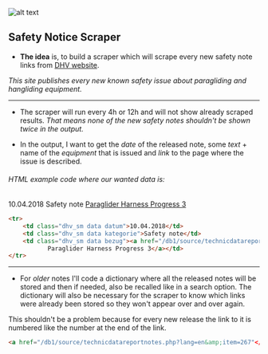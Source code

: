 ![alt text](https://www.dhv.de/fileadmin/templates/dhv2011/img/pagelayout/dhv_logo_print.jpg "DHV logo")
## Safety Notice Scraper

+ **The idea** is, to build a scraper which will scrape every new safety note links from [DHV website](https://www.dhv.de/en/safety/safety-notes/ "DHV's Safety Notices").

_This site publishes every new known safety issue about paragliding and hangliding equipment._
***
+ The scraper will run every 4h or 12h and will not show already scraped results. _That means none of the new safety notes shouldn't be shown twice in the output._
 
+ In the output, I want to get the *date* of the released note, some *text* + name of the *equipment* that is issued and *link* to the page where the issue is described.

###### HTML example code where our wanted data is:

<tr>
	<td class="dhv_sm data datum">10.04.2018</td>
	<td class="dhv_sm data kategorie">Safety note</td>
	<td class="dhv_sm data bezug"><a href="/db1/source/technicdatareportnotes.php?                    lang=en&amp;item=267" class="dhv_sm bezug" target="_blank">
           Paraglider Harness Progress 3</a></td>
</tr>

```html
<tr>
	<td class="dhv_sm data datum">10.04.2018</td>
	<td class="dhv_sm data kategorie">Safety note</td>
	<td class="dhv_sm data bezug"><a href="/db1/source/technicdatareportnotes.php?                             lang=en&amp;item=267" class="dhv_sm bezug" target="_blank">
           Paraglider Harness Progress 3</a></td>
</tr>
```
___

+ For *older* notes I'll code a dictionary where all the released notes will be stored and then if needed, also be recalled like in a search option. The dictionary will also be necessary for the scraper to know which links were already been stored so they won't appear over and over again.

This shouldn't be a problem because for every new release the link to it is numbered like the number at the end of the link.
```html
<a href="/db1/source/technicdatareportnotes.php?lang=en&amp;item=267"</a>
```








